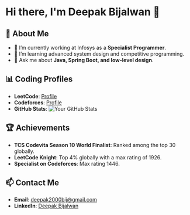 # Hi there, I'm Deepak Bijalwan 👋

## 🚀 About Me
- 🔭 I’m currently working at Infosys as a **Specialist Programmer**.
- 🌱 I’m learning advanced system design and competitive programming.
- 💬 Ask me about **Java, Spring Boot, and low-level design**.

## 📊 Coding Profiles
- **LeetCode**: [Profile](https://leetcode.com/u/Deepak2000/)
- **Codeforces**: [Profile](https://codeforces.com/profile/bijalwan_2000)
- **GitHub Stats**:
  ![Your GitHub Stats](https://github-readme-stats.vercel.app/api?username=deepak05-2000&show_icons=true&theme=radical)

## 🏆 Achievements
- **TCS Codevita Season 10 World Finalist**: Ranked among the top 30 globally.
- **LeetCode Knight**: Top 4% globally with a max rating of 1926.
- **Specialist on Codeforces**: Max rating 1446.

## 📫 Contact Me
- **Email**: [deepak2000bij@gmail.com](mailto:deepak2000bij@gmail.com)
- **LinkedIn**: [Deepak Bijalwan](https://www.linkedin.com/in/deepak-bijalwan-76865a198/)
